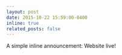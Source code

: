 ```yaml
---
layout: post
date: 2015-10-22 15:59:00-0400
inline: true
related_posts: false
---
```


A simple inline announcement: Website live!
